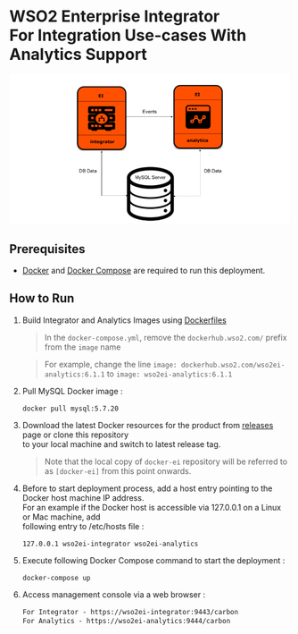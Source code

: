 # WSO2 Enterprise Integrator <br> For Integration Use-cases With Analytics Support

![alt tag](deployment-diagram.png)

## Prerequisites

  * [Docker](https://www.docker.com/get-docker) and [Docker Compose](https://docs.docker.com/compose/install/#install-compose) are required to run this deployment.

## How to Run

  1. Build Integrator and Analytics Images using [Dockerfiles](../../README.md)
     > In the `docker-compose.yml`, remove the `dockerhub.wso2.com/` prefix from the `image` name

     > For example, change the line `image: dockerhub.wso2.com/wso2ei-analytics:6.1.1` to `image: wso2ei-analytics:6.1.1`

  2. Pull MySQL Docker image :
     ```
     docker pull mysql:5.7.20
     ```

  3. Download the latest Docker resources for the product from [releases](https://github.com/wso2/docker-ei/releases)
     page or clone this repository <br> to your local machine and switch to latest release tag.

     > Note that the local copy of `docker-ei` repository will be referred to as `[docker-ei]` from this point onwards.


  4. Before to start deployment process, add a host entry pointing to the Docker host machine IP address. <br>
     For an example if the Docker host is accessible via 127.0.0.1 on a Linux or Mac machine, add <br>
     following entry to /etc/hosts file :
     ```
     127.0.0.1 wso2ei-integrator wso2ei-analytics
     ```

  5. Execute following Docker Compose command to start the deployment :
     ```
     docker-compose up
     ```

  6. Access management console via a web browser :
     ```
     For Integrator - https://wso2ei-integrator:9443/carbon
     For Analytics - https://wso2ei-analytics:9444/carbon
     ```
